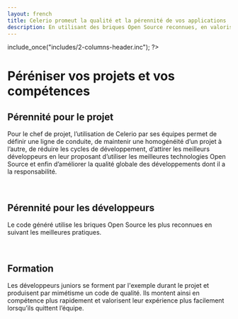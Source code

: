 ```yaml
---
layout: french
title: Celerio promeut la qualité et la pérennité de vos applications
description: En utilisant des briques Open Source reconnues, en valorisant l'expérience des développeurs. 
---
```

include_once("includes/2-columns-header.inc"); ?>
<h1>Péréniser vos projets et vos compétences</h1>
<h2><a name="assurer-la-perennite">Pérennité pour le projet</a></h2>
<p>
    Pour le chef de projet, l’utilisation de Celerio par ses équipes permet de définir une ligne de conduite,
    de maintenir une homogénéité d’un projet à l’autre, de réduire les cycles de développement, d’attirer les
    meilleurs développeurs en leur proposant d’utiliser les meilleures technologies Open Source et enfin d’améliorer
    la qualité globale des développements dont il a la responsabilité.
</p>
<br/>

<h2><a name="assurer-la-perennite">Pérennité pour les développeurs</a></h2>
<p>
    Le code généré utilise les briques Open Source les plus reconnues en suivant les meilleures pratiques. 
</p>
<br/>

<h2><a name="formation">Formation</a></h2>
<p>
    Les développeurs juniors se forment par l'exemple durant le projet et produisent par mimétisme un
    code de qualité. Ils montent ainsi en compétence plus rapidement et valorisent leur expérience plus 
    facilement lorsqu’ils quittent l’équipe.
</p>
